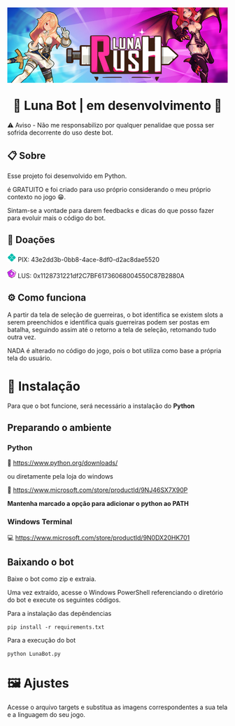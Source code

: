 <h1 align="center">

![Luna Banner](https://github.com/youngNyvek/lunaBot/blob/master/readme-images/lunaBanner.png?raw=true)

  <a>
    🌟 Luna Bot | em desenvolvimento 🌟
  </a>
</h1>

⚠️ Aviso - Não me responsabilizo por qualquer penalidae que possa ser sofrida decorrente do uso deste bot.

## 📋 <a id="about"></a>Sobre

Esse projeto foi desenvolvido em Python.

é GRATUITO e foi criado para uso próprio considerando o meu próprio contexto no jogo 😁.

Sintam-se a vontade para darem feedbacks e dicas do que posso fazer para evoluir mais o código do bot.

## 🧧 Doações

<img src="https://raw.githubusercontent.com/youngNyvek/lunaBot/master/readme-images/logo-pix-icone-1024.png" width="20" height="20"> PIX: 43e2dd3b-0bb8-4ace-8df0-d2ac8dae5520

<img src="https://raw.githubusercontent.com/youngNyvek/lunaBot/master/readme-images/lunalogo.png" width="20" height="20"> LUS: 0x1128731221df2C7BF61736068004550C87B2880A

## ⚙ Como funciona

A partir da tela de seleção de guerreiras, o bot identifica se existem slots a serem preenchidos e identifica quais guerreiras podem ser postas em batalha, seguindo assim até o retorno a tela de seleção, retomando tudo outra vez.

NADA é alterado no código do jogo, pois o bot utiliza como base a própria tela do usuário.

# 💾 Instalação

Para que o bot funcione, será necessário a instalação do **Python**

## Preparando o ambiente

### Python
🐍 https://www.python.org/downloads/

ou diretamente pela loja do windows

🐍 https://www.microsoft.com/store/productId/9NJ46SX7X90P

**Mantenha marcado a opção para adicionar o python ao PATH**

### Windows Terminal

💻 https://www.microsoft.com/store/productId/9N0DX20HK701

## Baixando o bot

Baixe o bot como zip e extraia.

Uma vez extraído, acesse o Windows PowerShell referenciando o diretório do bot e execute os seguintes códigos.

Para a instalação das depêndencias

```
pip install -r requirements.txt
```

Para a execução do bot

```
python LunaBot.py
```

# 🖼 Ajustes

Acesse o arquivo targets e substitua as imagens correspondentes a sua tela e a linguagem do seu jogo.
